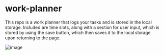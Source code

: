 # work-planner

This repo is a work planner that logs your tasks and is stored in the local storage. Included are time slots, along with a section for user input, which is stored by using the save button, which then saves it to the local storage upon returning to the page. 

![image](https://user-images.githubusercontent.com/95391301/156179944-50a8397a-48c4-4199-81c8-8b4f0b29c572.png)
